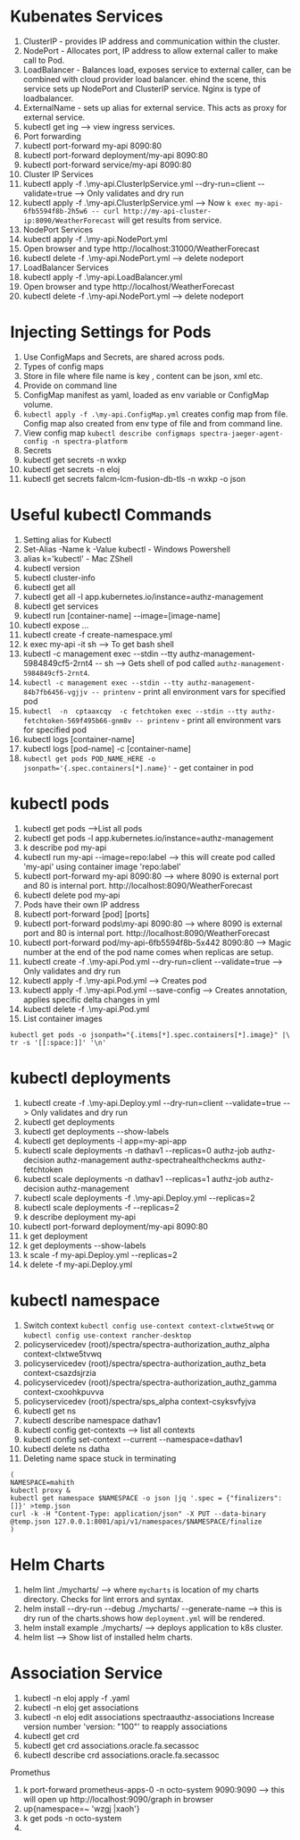 

# Kubenates Services
1. ClusterIP - provides IP address and communication within the cluster.
1. NodePort - Allocates port, IP address to allow external caller to make call to Pod.
1. LoadBalancer - Balances load, exposes service to external caller, can be combined with cloud provider load balancer. ehind the scene, this service sets up NodePort and ClusterIP service. Nginx is type of loadbalancer.
1. ExternalName - sets up alias for external service. This acts as proxy for external service.
1. kubectl get ing --> view ingress services.
1. Port forwarding
 1. kubectl port-forward my-api 8090:80
 1. kubectl port-forward deployment/my-api 8090:80
 1. kubectl port-forward service/my-api 8090:80
1. Cluster IP Services
  1. kubectl apply -f .\my-api.ClusterIpService.yml  --dry-run=client --validate=true --> Only validates and dry run
  1. kubectl apply -f .\my-api.ClusterIpService.yml --> Now `k exec my-api-6fb5594f8b-2h5w6 -- curl http://my-api-cluster-ip:8090/WeatherForecast` will get results from service.
1. NodePort Services
  1. kubectl apply -f .\my-api.NodePort.yml
  1. Open browser and type http://localhost:31000/WeatherForecast
  1. kubectl delete -f .\my-api.NodePort.yml --> delete nodeport
1. LoadBalancer Services
  1. kubectl apply -f .\my-api.LoadBalancer.yml
  1. Open browser and type http://localhost/WeatherForecast
  1. kubectl delete -f .\my-api.NodePort.yml --> delete nodeport

# Injecting Settings for Pods
1. Use ConfigMaps and Secrets, are shared across pods.
1. Types of config maps
 1. Store in file where file name is key , content can be json, xml etc.
 1. Provide on command line
 1. ConfigMap manifest as yaml, loaded as env variable or ConfigMap volume.
1. `kubectl apply -f .\my-api.ConfigMap.yml` creates config map from file. Config map also created from env type of file and from command line.
1. View config map `kubectl describe configmaps spectra-jaeger-agent-config -n spectra-platform`
1. Secrets
  1. kubectl get secrets -n wxkp
  1. kubectl get secrets -n eloj
  1. kubectl get secrets falcm-lcm-fusion-db-tls -n wxkp -o json

# Useful kubectl Commands
1. Setting alias for Kubectl
  1. Set-Alias -Name k -Value kubectl - Windows Powershell
  1. alias k='kubectl' - Mac ZShell
1. kubectl version
1. kubectl cluster-info
1. kubectl get all
1. kubectl get all  -l app.kubernetes.io/instance=authz-management
1. kubectl get services
1. kubectl run [container-name] --image=[image-name]
1. kubectl expose ...
1. kubectl create -f create-namespace.yml
1. k exec my-api -it sh --> To get bash shell
1. kubectl -c management exec --stdin --tty authz-management-5984849cf5-2rnt4 -- sh --> Gets shell of pod called `authz-management-5984849cf5-2rnt4`.
1. `kubectl -c management exec --stdin --tty authz-management-84b7fb6456-vgjjv -- printenv` - print all environment vars for specified pod
1. `kubectl  -n  cptaaxcqy  -c fetchtoken exec --stdin --tty authz-fetchtoken-569f495b66-gnm8v -- printenv` - print all environment vars for specified pod
1. kubectl logs [container-name]
1. kubectl logs [pod-name] -c [container-name]
1. `kubectl get pods POD_NAME_HERE -o jsonpath='{.spec.containers[*].name}'` - get container in pod

# kubectl pods
1. kubectl get pods -->List all pods
1. kubectl get pods  -l app.kubernetes.io/instance=authz-management
1. k describe pod my-api
1. kubectl run my-api --image=repo:label  --> this will create pod called 'my-api' using container image 'repo:label'
1. kubectl port-forward my-api 8090:80 --> where 8090 is external port and 80 is internal port. http://localhost:8090/WeatherForecast
1. kubectl delete pod my-api
1. Pods have their own IP address
1. kubectl port-forward [pod] [ports]
1. kubectl port-forward pods\my-api 8090:80 --> where 8090 is external port and 80 is internal port. http://localhost:8090/WeatherForecast
1. kubectl port-forward pod/my-api-6fb5594f8b-5x442 8090:80 --> Magic number at the end of the pod name comes when replicas are setup.
1. kubectl create -f .\my-api.Pod.yml --dry-run=client --validate=true  --> Only validates and dry run
1. kubectl apply -f .\my-api.Pod.yml --> Creates pod
1. kubectl apply -f .\my-api.Pod.yml --save-config --> Creates annotation, applies specific delta changes in yml
1. kubectl delete -f .\my-api.Pod.yml
1. List container images
```
kubectl get pods -o jsonpath="{.items[*].spec.containers[*].image}" |\
tr -s '[[:space:]]' '\n'

```

# kubectl deployments
1. kubectl create -f .\my-api.Deploy.yml  --dry-run=client --validate=true  --> Only validates and dry run
1. kubectl get deployments
1. kubectl get deployments --show-labels
1. kubectl get deployments -l app=my-api-app
1. kubectl scale deployments -n dathav1 --replicas=0 authz-job authz-decision  authz-management authz-spectrahealthcheckms authz-fetchtoken
1. kubectl scale deployments -n dathav1 --replicas=1 authz-job authz-decision  authz-management
1. kubectl scale deployments -f .\my-api.Deploy.yml --replicas=2
1. kubectl scale deployments -f  --replicas=2
1. k describe deployment my-api
1. kubectl port-forward deployment/my-api 8090:80
1. k get deployment
1. k get deployments --show-labels
1. k scale -f my-api.Deploy.yml --replicas=2
1. k delete -f my-api.Deploy.yml

# kubectl namespace
1. Switch context `kubectl config use-context context-clxtwe5tvwq` or `kubectl config use-context rancher-desktop`
1. policyservicedev (root)/spectra/spectra-authorization_authz_alpha context-clxtwe5tvwq
1. policyservicedev (root)/spectra/spectra-authorization_authz_beta context-csazdsjrzia
1. policyservicedev (root)/spectra/spectra-authorization_authz_gamma context-cxoohkpuvva
1. policyservicedev (root)/spectra/sps_alpha context-csyksvfyjva
1. kubectl get ns
1. kubectl describe namespace dathav1
1. kubectl config get-contexts --> list all contexts
1. kubectl config set-context --current --namespace=dathav1
1. kubectl delete ns datha
1. Deleting name space stuck in terminating
```
(       
NAMESPACE=mahith
kubectl proxy &
kubectl get namespace $NAMESPACE -o json |jq '.spec = {"finalizers":[]}' >temp.json
curl -k -H "Content-Type: application/json" -X PUT --data-binary @temp.json 127.0.0.1:8001/api/v1/namespaces/$NAMESPACE/finalize
)
```

# Helm Charts
1. helm lint ./mycharts/ --> where `mycharts` is location of my charts directory. Checks for lint errors and syntax.
1. helm install --dry-run --debug ./mycharts/ --generate-name --> this is dry run of the charts.shows how `deployment.yml` will be rendered.
1. helm install example ./mycharts/ --> deploys application to k8s cluster.
1. helm list --> Show list of installed helm charts.

# Association Service
1. kubectl -n eloj apply -f <filename>.yaml 
1. kubectl -n eloj get associations
1. kubectl -n eloj edit associations spectraauthz-associations
  Increase version number 'version: "100"' to reapply associations
1. kubectl get crd 
1. kubectl get crd associations.oracle.fa.secassoc
1. kubectl describe crd associations.oracle.fa.secassoc

Promethus
1. k port-forward prometheus-apps-0 -n octo-system 9090:9090 --> this will open up http://localhost:9090/graph in browser
1. up{namespace=~ 'wzgj |xaoh'}
1. k get pods -n octo-system
1. 